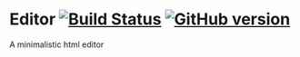 Editor [![Build Status](https://secure.travis-ci.org/znck/editor.svg?branch=master)](https://travis-ci.org/znck/editor) [![GitHub version](https://badge.fury.io/gh/znck%2Feditor.svg)](http://badge.fury.io/gh/znck%2Feditor)
======

A minimalistic html editor
